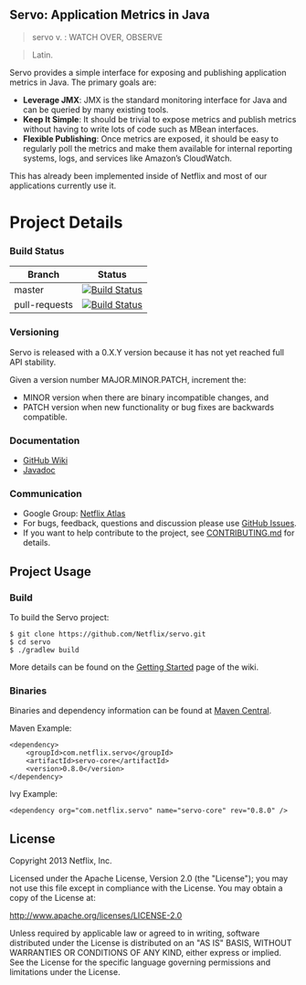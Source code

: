 ## Servo: Application Metrics in Java

> servo v. : WATCH OVER, OBSERVE

>Latin.

Servo provides a simple interface for exposing and publishing application metrics in Java.  The primary goals are:

* **Leverage JMX**: JMX is the standard monitoring interface for Java and can be queried by many existing tools.
* **Keep It Simple**: It should be trivial to expose metrics and publish metrics without having to write lots of code such as MBean interfaces.
* **Flexible Publishing**: Once metrics are exposed, it should be easy to regularly poll the metrics and make them available for internal reporting systems, logs, and services like Amazon’s CloudWatch.

This has already been implemented inside of Netflix and most of our applications currently use it.

# Project Details

### Build Status

| Branch | Status |
| ------ | ------ |
| master | [![Build Status](https://netflixoss.ci.cloudbees.com/job/servo-master/badge/icon)](https://netflixoss.ci.cloudbees.com/job/servo-master/) |
| pull-requests | [![Build Status](https://netflixoss.ci.cloudbees.com/job/servo-master/badge/icon)](https://netflixoss.ci.cloudbees.com/job/servo-pull-requests/) |

 ### Versioning

Servo is released with a 0.X.Y version because it has not yet reached full API stability.

Given a version number MAJOR.MINOR.PATCH, increment the:

* MINOR version when there are binary incompatible changes, and
* PATCH version when new functionality or bug fixes are backwards compatible.

### Documentation

 * [GitHub Wiki](https://github.com/Netflix/servo/wiki)
 * [Javadoc](http://netflix.github.io/servo/current/servo-core/docs/javadoc/)

### Communication

* Google Group: [Netflix Atlas](https://groups.google.com/forum/#!forum/netflix-atlas)
* For bugs, feedback, questions and discussion please use [GitHub Issues](https://github.com/Netflix/servo/issues).
* If you want to help contribute to the project, see [CONTRIBUTING.md](https://github.com/Netflix/servo/blob/master/CONTRIBUTING.md) for details.


## Project Usage

### Build

To build the Servo project:

```
$ git clone https://github.com/Netflix/servo.git
$ cd servo
$ ./gradlew build
```

More details can be found on the [Getting Started](https://github.com/Netflix/servo/wiki/Getting-Started) page of the wiki.

### Binaries

Binaries and dependency information can be found at [Maven Central](http://search.maven.org/#search%7Cga%7C1%7Ccom.netflix.servo).

Maven Example:

```
<dependency>
    <groupId>com.netflix.servo</groupId>
    <artifactId>servo-core</artifactId>
    <version>0.8.0</version>
</dependency>
```

Ivy Example:

```
<dependency org="com.netflix.servo" name="servo-core" rev="0.8.0" />
```

## License

Copyright 2013 Netflix, Inc.

Licensed under the Apache License, Version 2.0 (the "License");
you may not use this file except in compliance with the License.
You may obtain a copy of the License at:

http://www.apache.org/licenses/LICENSE-2.0

Unless required by applicable law or agreed to in writing, software
distributed under the License is distributed on an "AS IS" BASIS,
WITHOUT WARRANTIES OR CONDITIONS OF ANY KIND, either express or implied.
See the License for the specific language governing permissions and
limitations under the License.
